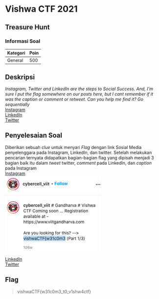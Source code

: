 # Vishwa CTF 2021
## Treasure Hunt
### Informasi Soal
| Kategori | Poin |
|----------|------|
| General | 500 |

## Deskripsi
*Instagram, Twitter and LinkedIn are the steps to Social Success. And, I'm sure I put the flag somewhere on our posts here, but I cant remember if it was the caption or comment or retweet. Can you help me find it? Go sequentially*\
[Instagram](https://www.instagram.com/cybercell_viit/)\
[LinkedIn](https://www.linkedin.com/company/cybercell-viit/)\
[Twitter](https://twitter.com/cybercellviit?lang=en)


## Penyelesaian Soal
Diberikan sebuah *clue* untuk menyari *Flag* dengan link Sosial Media penyelenggara pada Instagram, LinkedIn, dan twitter.
Setelah melakukan pencarian ternyata didapatkan bagian-bagian flag yang dipisah menjadi 3 bagian baik itu dalam *tweet* twitter, *comment* pada LinkedIn, dan *caption* pada Instagram\
[Instagram](https://www.instagram.com/p/BuY2bhkhboO/?igshid=e16idlinida)\
![image](https://raw.githubusercontent.com/mhilmi999/writeUp-CTF/main/vishwaCTF/General/TreasureHunt/screenshot/part1.png)

[LinkedIn](https://www.linkedin.com/company/cybercell-viit/posts/?feedView=all)\
[Twitter](https://twitter.com/cybercellviit/status/1370435371599761409)

## Flag

> vishwaCTF{w31c0m3_t0_v1shw4ctf}

